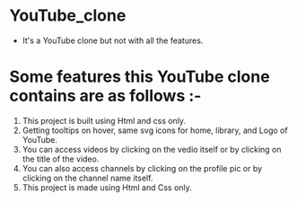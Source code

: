 # YouTube_clone

- It's a YouTube clone but not with all the features.

# Some features this YouTube clone contains are as follows :-

1. This project is built using Html and css only.
2. Getting tooltips on hover, same svg icons for home, library, and Logo of YouTube.
3. You can access videos by clicking on the vedio itself or by clicking on the title of the video.
4. You can also access channels by clicking on the profile pic or by clicking on the channel name itself.
5. This project is made using Html and Css only.
